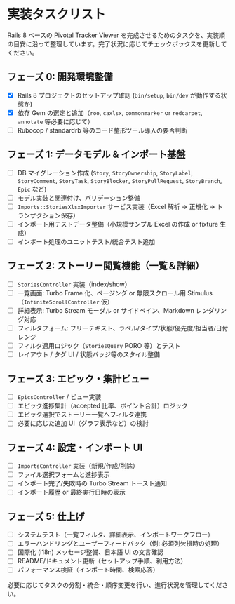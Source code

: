 # 実装タスクリスト

Rails 8 ベースの Pivotal Tracker Viewer を完成させるためのタスクを、実装順の目安に沿って整理しています。完了状況に応じてチェックボックスを更新してください。

## フェーズ 0: 開発環境整備
- [x] Rails 8 プロジェクトのセットアップ確認 (`bin/setup`, `bin/dev` が動作する状態か)
- [x] 依存 Gem の選定と追加（`roo`, `caxlsx`, `commonmarker` or `redcarpet`, `annotate` 等必要に応じて）
- [ ] Rubocop / standardrb 等のコード整形ツール導入の要否判断

## フェーズ 1: データモデル & インポート基盤
- [ ] DB マイグレーション作成 (`Story`, `StoryOwnership`, `StoryLabel`, `StoryComment`, `StoryTask`, `StoryBlocker`, `StoryPullRequest`, `StoryBranch`, `Epic` など)
- [ ] モデル実装と関連付け、バリデーション整備
- [ ] `Imports::StoriesXlsxImporter` サービス実装（Excel 解析 → 正規化 → トランザクション保存）
- [ ] インポート用テストデータ整備（小規模サンプル Excel の作成 or fixture 生成）
- [ ] インポート処理のユニットテスト/統合テスト追加

## フェーズ 2: ストーリー閲覧機能（一覧＆詳細）
- [ ] `StoriesController` 実装（index/show）
- [ ] 一覧画面: Turbo Frame 化、ページング or 無限スクロール用 Stimulus（`InfiniteScrollController` 仮）
- [ ] 詳細表示: Turbo Stream モーダル or サイドペイン、Markdown レンダリング対応
- [ ] フィルタフォーム: フリーテキスト、ラベル/タイプ/状態/優先度/担当者/日付レンジ
- [ ] フィルタ適用ロジック（`StoriesQuery` PORO 等）とテスト
- [ ] レイアウト / タグ UI / 状態バッジ等のスタイル整備

## フェーズ 3: エピック・集計ビュー
- [ ] `EpicsController` / ビュー実装
- [ ] エピック進捗集計（accepted 比率、ポイント合計）ロジック
- [ ] エピック選択でストーリー一覧へフィルタ連携
- [ ] 必要に応じた追加 UI（グラフ表示など）の検討

## フェーズ 4: 設定・インポート UI
- [ ] `ImportsController` 実装（新規/作成/削除）
- [ ] ファイル選択フォームと進捗表示
- [ ] インポート完了/失敗時の Turbo Stream トースト通知
- [ ] インポート履歴 or 最終実行日時の表示

## フェーズ 5: 仕上げ
- [ ] システムテスト（一覧フィルタ、詳細表示、インポートワークフロー）
- [ ] エラーハンドリングとユーザーフィードバック（例: 必須列欠損時の処理）
- [ ] 国際化 (i18n) メッセージ整備、日本語 UI の文言確認
- [ ] README/ドキュメント更新（セットアップ手順、利用方法）
- [ ] パフォーマンス検証（インポート時間、検索応答）

必要に応じてタスクの分割・統合・順序変更を行い、進行状況を管理してください。
